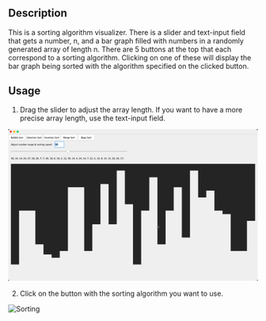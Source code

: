 # <Visualized Sorting>

## Description

This is a sorting algorithm visualizer. There is a slider and text-input field that gets a number, n, and a bar graph filled with numbers in a randomly generated array of length n. There are 5 buttons at the top that each correspond to a sorting algorithm. Clicking on one of these will display the bar graph being sorted with the algorithm specified on the clicked button.

## Usage

1. Drag the slider to adjust the array length. If you want to have a more precise array length, use the text-input field.
  
![Selecting](https://github.com/JoeyBrar/visualized-sorting/blob/main/assets/Sorting5.gif)
  
2. Click on the button with the sorting algorithm you want to use.
  
![Sorting](https://github.com/JoeyBrar/visualized-sorting/blob/main/assets/Sorting3.gif)
